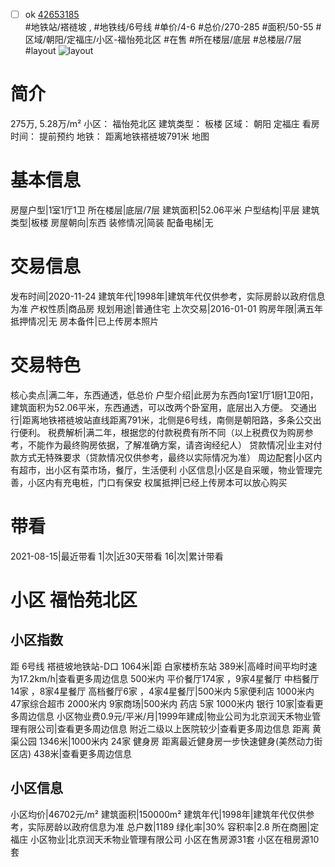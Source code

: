 - [ ] ok [42653185](https://bj.5i5j.com/ershoufang/42653185.html)  
 #地铁站/褡裢坡 ,  #地铁线/6号线
#单价/4-6 #总价/270-285 #面积/50-55   #区域/朝阳/定福庄/小区-福怡苑北区 #在售 #所在楼层/底层 #总楼层/7层 #layout 
![layout](http://image16.5i5j.com/erp/house/4265/42653185/huxing/jhaebllc4aba05e3.jpg_P5.jpg) 
# 简介 
 275万,  5.28万/m² 
小区： 福怡苑北区
建筑类型： 板楼
区域： 朝阳 定福庄
看房时间： 提前预约
地铁： 距离地铁褡裢坡791米 地图
# 基本信息 
 房屋户型|1室1厅1卫
所在楼层|底层/7层
建筑面积|52.06平米
户型结构|平层
建筑类型|板楼
房屋朝向|东西
装修情况|简装
配备电梯|无
# 交易信息 
 发布时间|2020-11-24
建筑年代|1998年|建筑年代仅供参考，实际房龄以政府信息为准
产权性质|商品房
规划用途|普通住宅
上次交易|2016-01-01
购房年限|满五年
抵押情况|无
房本备件|已上传房本照片
# 交易特色 
 核心卖点|满二年，东西通透，低总价
户型介绍|此房为东西向1室1厅1厨1卫0阳，建筑面积为52.06平米，东西通透，可以改两个卧室用，底层出入方便。
交通出行|距离地铁褡裢坡站直线距离791米，北侧是6号线，南侧是朝阳路，多条公交出行便利。
税费解析|满二年，根据您的付款税费有所不同（以上税费仅为购房参考，不能作为最终购房依据，了解准确方案，请咨询经纪人）
贷款情况|业主对付款方式无特殊要求（贷款情况仅供参考，最终以实际情况为准）
周边配套|小区内有超市，出小区有菜市场，餐厅，生活便利
小区信息|小区是自采暖，物业管理完善，小区内有充电桩，门口有保安
权属抵押|已经上传房本可以放心购买
# 带看 
 2021-08-15|最近带看	 1|次|近30天带看	 16|次|累计带看
# 小区 福怡苑北区
## 小区指数 
 距 6号线 褡裢坡地铁站-D口 1064米|距 白家楼桥东站 389米|高峰时间平均时速为17.2km/h|查看更多周边信息
500米内 平价餐厅174家 ，9家4星餐厅
中档餐厅14家 ，8家4星餐厅
高档餐厅6家 ，4家4星餐厅|500米内 5家便利店
1000米内 47家综合超市
2000米内 9家商场|500米内 药店 5家
1000米内 银行 10家|查看更多周边信息
小区物业费0.9元/平米/月|1999年建成|物业公司为北京润天禾物业管理有限公司|查看更多周边信息
附近二级以上医院较少|查看更多周边信息
距离 黄渠公园 1346米|1000米内 24家 健身房
距离最近健身房一步快速健身(美然动力街区店) 438米|查看更多周边信息
## 小区信息 
 小区均价|46702元/m²
建筑面积|150000m²
建筑年代|1998年|建筑年代仅供参考，实际房龄以政府信息为准
总户数|1189
绿化率|30%
容积率|2.8
所在商圈|定福庄
小区物业|北京润天禾物业管理有限公司
小区在售房源31套
小区在租房源10套
